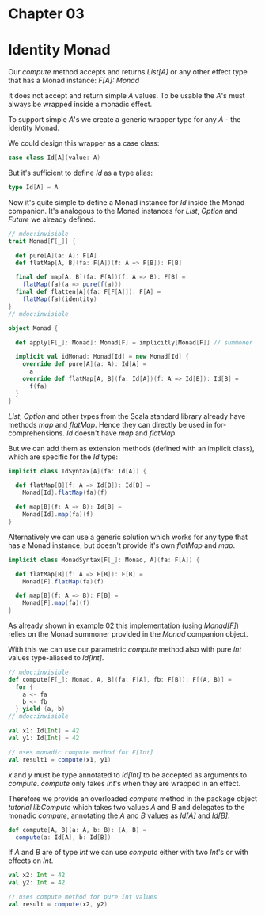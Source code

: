 # Chapter 03

# Identity Monad

Our _compute_ method accepts and returns _List[A]_ or
any other effect type that has a Monad instance:
_F[A]: Monad_

It does not accept and return simple _A_ values. To be
usable the _A_'s must always be wrapped inside a monadic
effect.

To support simple _A_'s we create a generic wrapper
type for any _A_ - the Identity Monad.

We could design this wrapper as a case class:

```scala
case class Id[A](value: A)
```

But it's sufficient to define _Id_ as a type alias:

```scala mdoc
type Id[A] = A
```

Now it's quite simple to define a Monad instance for _Id_
inside the Monad companion. It's analogous to the Monad
instances for _List_, _Option_ and _Future_ we already
defined.

```scala mdoc:invisible
// mdoc:invisible
trait Monad[F[_]] {

  def pure[A](a: A): F[A]
  def flatMap[A, B](fa: F[A])(f: A => F[B]): F[B]

  final def map[A, B](fa: F[A])(f: A => B): F[B] =
    flatMap(fa)(a => pure(f(a)))
  final def flatten[A](fa: F[F[A]]): F[A] =
    flatMap(fa)(identity)
}
// mdoc:invisible
```

```scala mdoc
object Monad {

  def apply[F[_]: Monad]: Monad[F] = implicitly[Monad[F]] // summoner

  implicit val idMonad: Monad[Id] = new Monad[Id] {
    override def pure[A](a: A): Id[A] =
      a
    override def flatMap[A, B](fa: Id[A])(f: A => Id[B]): Id[B] =
      f(fa)
  }
}
```

_List_, _Option_ and other types from the Scala standard
library already have methods _map_ and _flatMap_. Hence
they can directly be used in for-comprehensions. _Id_
doesn't have _map_ and _flatMap_.

But we can add them as extension methods (defined with
an implicit class), which are specific for the _Id_ type:

```scala
implicit class IdSyntax[A](fa: Id[A]) {

  def flatMap[B](f: A => Id[B]): Id[B] =
    Monad[Id].flatMap(fa)(f)

  def map[B](f: A => B): Id[B] =
    Monad[Id].map(fa)(f)
}
```

Alternatively we can use a generic solution which works for
any type that has a Monad instance, but doesn't provide
it's own _flatMap_ and _map_.

```scala mdoc
implicit class MonadSyntax[F[_]: Monad, A](fa: F[A]) {

  def flatMap[B](f: A => F[B]): F[B] =
    Monad[F].flatMap(fa)(f)

  def map[B](f: A => B): F[B] =
    Monad[F].map(fa)(f)
}
```

As already shown in example 02 this implementation (using _Monad[F]_)
relies on the Monad summoner provided in the _Monad_ companion object.

With this we can use our parametric _compute_ method also
with pure _Int_ values type-aliased to _Id[Int]_.

```scala mdoc:invisible
// mdoc:invisible
def compute[F[_]: Monad, A, B](fa: F[A], fb: F[B]): F[(A, B)] =
  for {
    a <- fa
    b <- fb
  } yield (a, b)
// mdoc:invisible
```

```scala mdoc
val x1: Id[Int] = 42
val y1: Id[Int] = 42

// uses monadic compute method for F[Int]
val result1 = compute(x1, y1)
```

_x_ and _y_ must be type annotated to _Id[Int]_ to be accepted as arguments to _compute_. _compute_ only
takes _Int_'s when they are wrapped in an effect.

Therefore we provide an overloaded _compute_ method in
the package object _tutorial.libCompute_ which takes two
values _A_ and _B_ and delegates to the monadic _compute_,
annotating the _A_ and _B_ values as _Id[A]_ and _Id[B]_.

```scala
def compute[A, B](a: A, b: B): (A, B) =
  compute(a: Id[A], b: Id[B])
```

If _A_ and _B_ are of type _Int_ we can use _compute_ either
with two _Int_'s or with effects on _Int_.

```scala
val x2: Int = 42
val y2: Int = 42

// uses compute method for pure Int values
val result = compute(x2, y2)
```
